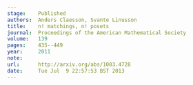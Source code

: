 ```yaml
---
stage:    Published
authors:  Anders Claesson, Svante Linusson
title:    n! matchings, n! posets
journal:  Proceedings of the American Mathematical Society
volume:   139
pages:    435--449
year:     2011
note:     
url:      http://arxiv.org/abs/1003.4728
date:     Tue Jul  9 22:57:53 BST 2013
---
```

